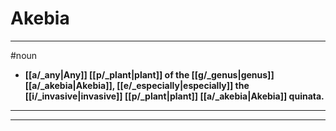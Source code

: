 # Akebia
---
#noun
- **[[a/_any|Any]] [[p/_plant|plant]] of the [[g/_genus|genus]] [[a/_akebia|Akebia]], [[e/_especially|especially]] the [[i/_invasive|invasive]] [[p/_plant|plant]] [[a/_akebia|Akebia]] quinata.**
---
---
